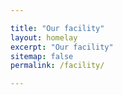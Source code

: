 ```yaml
---

title: "Our facility"
layout: homelay
excerpt: "Our facility"
sitemap: false
permalink: /facility/

---
```





<!-- 
#### **Facilities:**
The laboratory has a state-of-the-art facility to address research questions to elucidate the pathogenesis of psychiatric and neurodevelopmental disorders and for advanced clincal diagnosis.
##### **Molecular biology:** 
Sanger sequencer, Thermal cyclers (normal and Realtime), Flouroscent microscope, Plate readers, Basic molecular biology and microbiology facility, Stem cell biology laboratory
##### **Neurophysiology:** 
Video Electroencephalography (EEG), Polysomnography (PSG), Brainstem Evoked Response Audiometry (BERA), Visual Evoked Potential (VEP), Nerve Conduction Studies (NCS) and Electromyography (EMG)
-->
